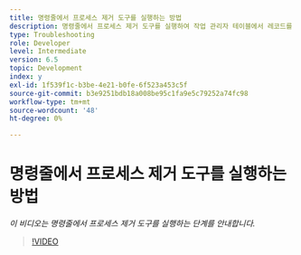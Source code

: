 ```yaml
---
title: 명령줄에서 프로세스 제거 도구를 실행하는 방법
description: 명령줄에서 프로세스 제거 도구를 실행하여 작업 관리자 테이블에서 레코드를 삭제하는 단계
type: Troubleshooting
role: Developer
level: Intermediate
version: 6.5
topic: Development
index: y
exl-id: 1f539f1c-b3be-4e21-b0fe-6f523a453c5f
source-git-commit: b3e9251bdb18a008be95c1fa9e5c79252a74fc98
workflow-type: tm+mt
source-wordcount: '48'
ht-degree: 0%

---
```


# 명령줄에서 프로세스 제거 도구를 실행하는 방법

*이 비디오는 명령줄에서 프로세스 제거 도구를 실행하는 단계를 안내합니다.*

>[!VIDEO](https://video.tv.adobe.com/v/335508?quality=12&learn=on)
